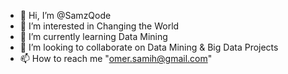 - 👋 Hi, I’m @SamzQode
- 👀 I’m interested in Changing the World
- 🌱 I’m currently learning Data Mining
- 💞️ I’m looking to collaborate on Data Mining & Big Data Projects
- 📫 How to reach me "omer.samih@gmail.com"

<!---
SamzQode/SamzQode is a ✨ special ✨ repository because its `README.md` (this file) appears on your GitHub profile.
You can click the Preview link to take a look at your changes.
--->
